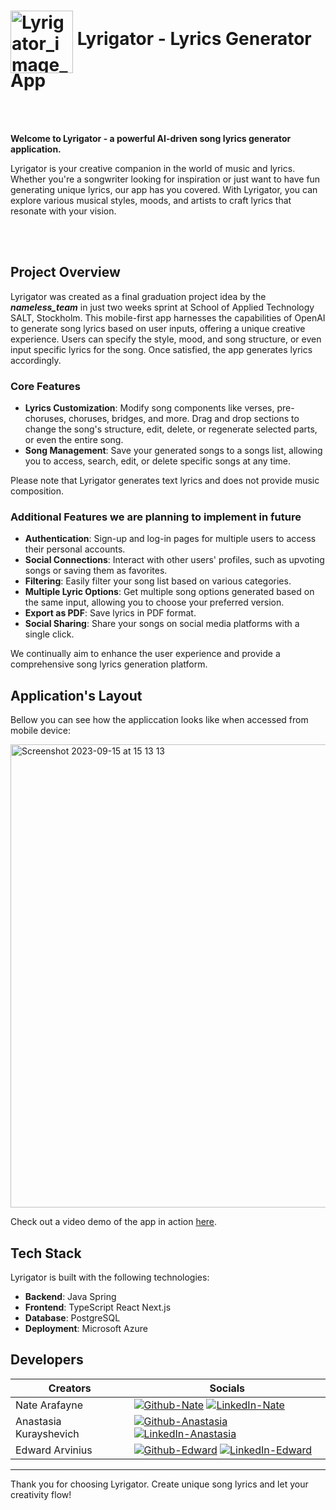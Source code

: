 # <img src="https://github.com/AnastasiaKurayshevich/nameless_lyrics_app/assets/125829513/d3451597-980f-42a5-8451-c0326cd5994f" alt="Lyrigator_image_1-modified" width="100" style="vertical-align: middle; margin-bottom: -5px;"> Lyrigator - Lyrics Generator App  
<br/><br/>

**Welcome to Lyrigator - a powerful AI-driven song lyrics generator application.**

Lyrigator is your creative companion in the world of music and lyrics. Whether you're a songwriter looking for inspiration or just want to have fun generating unique lyrics, our app has you covered. With Lyrigator, you can explore various musical styles, moods, and artists to craft lyrics that resonate with your vision.

<br/><br/>
## Project Overview
Lyrigator was created as a final graduation project idea by the ***nameless_team*** in just two weeks sprint at School of Applied Technology SALT, Stockholm. This mobile-first app harnesses the capabilities of OpenAI to generate song lyrics based on user inputs, offering a unique creative experience. Users can specify the style, mood, and song structure, or even input specific lyrics for the song. Once satisfied, the app generates lyrics accordingly.

### Core Features
- **Lyrics Customization**: Modify song components like verses, pre-choruses, choruses, bridges, and more. Drag and drop sections to change the song's structure, edit, delete, or regenerate selected parts, or even the entire song.
- **Song Management**: Save your generated songs to a songs list, allowing you to access, search, edit, or delete specific songs at any time.

Please note that Lyrigator generates text lyrics and does not provide music composition.

### Additional Features we are planning to implement in future
- **Authentication**: Sign-up and log-in pages for multiple users to access their personal accounts.
- **Social Connections**: Interact with other users' profiles, such as upvoting songs or saving them as favorites.
- **Filtering**: Easily filter your song list based on various categories.
- **Multiple Lyric Options**: Get multiple song options generated based on the same input, allowing you to choose your preferred version.
- **Export as PDF**: Save lyrics in PDF format.
- **Social Sharing**: Share your songs on social media platforms with a single click.

We continually aim to enhance the user experience and provide a comprehensive song lyrics generation platform.

## Application's Layout 

Bellow you can see how the appliccation looks like when accessed from mobile device: 

<img width="741" alt="Screenshot 2023-09-15 at 15 13 13" src="https://github.com/AnastasiaKurayshevich/nameless_lyrics_app/assets/125829513/94ca0a64-b349-4603-9ddc-69bd69ad5a36">

Check out a video demo of the app in action [here](https://youtu.be/N-W-yzOP5M4).


## Tech Stack
Lyrigator is built with the following technologies:

- **Backend**: Java Spring
- **Frontend**: TypeScript React Next.js
- **Database**: PostgreSQL
- **Deployment**: Microsoft Azure


## Developers
|Creators          | Socials |
| ----------------------- | ------- |
| Nate Arafayne           | [![Github-Nate](https://img.shields.io/badge/GitHub-100000?style=for-the-badge&logo=github&logoColor=white)](https://github.com/NateAra) [![LinkedIn-Nate](https://img.shields.io/badge/LinkedIn-0077B5?style=for-the-badge&logo=linkedin&logoColor=white)](https://www.linkedin.com/in/nate-tklay-arafayne-20898925a/) |
| Anastasia Kurayshevich  | [![Github-Anastasia](https://img.shields.io/badge/GitHub-100000?style=for-the-badge&logo=github&logoColor=white)](https://github.com/AnastasiaKurayshevich) [![LinkedIn-Anastasia](https://img.shields.io/badge/LinkedIn-0077B5?style=for-the-badge&logo=linkedin&logoColor=white)](https://www.linkedin.com/in/anastasia-kurayshevich/) |
| Edward Arvinius         | [![Github-Edward](https://img.shields.io/badge/GitHub-100000?style=for-the-badge&logo=github&logoColor=white)](https://github.com/EdwardArvinius) [![LinkedIn-Edward](https://img.shields.io/badge/LinkedIn-0077B5?style=for-the-badge&logo=linkedin&logoColor=white)](https://www.linkedin.com/in/edward-arvinius-248819117/) |


---

Thank you for choosing Lyrigator. Create unique song lyrics and let your creativity flow!
